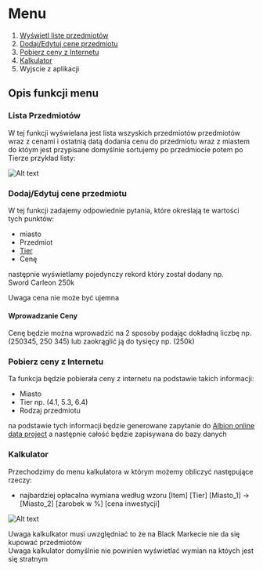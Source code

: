 # Menu 

1. [Wyświetl liste przedmiotów](#lista-przedmiotów)
2. [Dodaj/Edytuj cene przedmiotu](#dodaj/edytuj-cene-przedmiotu)
3. [Pobierz ceny z Internetu](#pobierz-ceny-z-internetu)
4. [Kalkulator](#kalkulator)
5. Wyjscie z aplikacji

## Opis funkcji menu

### Lista Przedmiotów
W tej funkcji wyświelana jest lista wszyskich przedmiotów przedmiotów wraz z cenami i ostatnią datą dodania cenu do przedmiotu wraz z miastem do któym jest przypisane domyślnie sortujemy po przedmiocie potem po Tierze przykład listy:

![Alt text](../img/Item_list.png)

### Dodaj/Edytuj cene przedmiotu
W tej funkcji zadajemy odpowiednie pytania, które określają te wartości tych punktów:
+ miasto
+ Przedmiot
+ [Tier](../Item.md#tier)
+ Cenę

następnie wyświetlamy pojedynczy rekord który został dodany np.\
Sword Carleon 250k

Uwaga cena nie może być ujemna

#### Wprowadzanie Ceny
Cenę będzie można wprowadzić na 2 sposoby podając dokładną liczbę np. (250345, 250 345) lub zaokrąglić ją do tysięcy np. (250k)

### Pobierz ceny z Internetu
Ta funkcja będzie pobierała ceny z internetu na podstawie takich informacji:
+ Miasto
+ Tier np. (4.1, 5.3, 6.4)
+ Rodzaj przedmiotu

na podstawie tych informacji będzie generowane zapytanie do [Albion online data project](https://www.albion-online-data.com/) a następnie całość będzie zapisywana do bazy danych

### Kalkulator
Przechodzimy do menu kalkulatora w którym możemy obliczyć następujące rzeczy:
+ najbardziej opłacalna wymiana według wzoru [Item] [Tier] [Miasto_1] -> [Miasto_2] [zarobek w %] [cena inwestycji]

![Alt text](../img/Calculator_best_trades.png)

Uwaga kalkulkator musi uwzględniać to że na Black Markecie nie da się kupować przedmiotów\
Uwaga kalkulator domyślnie nie powinien wyświetlać wymian na któych jest się stratnym